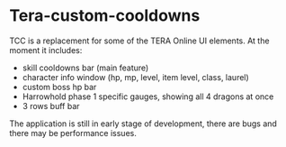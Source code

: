 # Tera-custom-cooldowns
TCC is a replacement for some of the TERA Online UI elements. At the moment it includes:
  - skill cooldowns bar (main feature)
  - character info window (hp, mp, level, item level, class, laurel)
  - custom boss hp bar
  - Harrowhold phase 1 specific gauges, showing all 4 dragons at once
  - 3 rows buff bar
 
The application is still in early stage of development, there are bugs and there may be performance issues.
